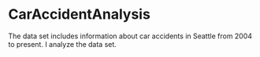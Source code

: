 # CarAccidentAnalysis
The data set includes information about car accidents in Seattle from 2004 to present. I analyze the data set.
